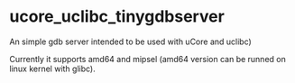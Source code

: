 # ucore_uclibc_tinygdbserver
An simple gdb server intended to be used with uCore and uclibc)

Currently it supports amd64 and mipsel (amd64 version can be runned on linux kernel with glibc).

